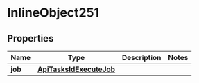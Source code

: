 

# InlineObject251

## Properties

Name | Type | Description | Notes
------------ | ------------- | ------------- | -------------
**job** | [**ApiTasksIdExecuteJob**](ApiTasksIdExecuteJob.md) |  | 



